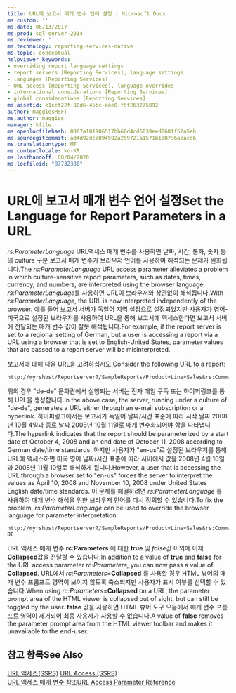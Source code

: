 ```yaml
---
title: URL에 보고서 매개 변수 언어 설정 | Microsoft Docs
ms.custom: ''
ms.date: 06/13/2017
ms.prod: sql-server-2014
ms.reviewer: ''
ms.technology: reporting-services-native
ms.topic: conceptual
helpviewer_keywords:
- overriding report language settings
- report servers [Reporting Services], language settings
- languages [Reporting Services]
- URL access [Reporting Services], language overrides
- international considerations [Reporting Services]
- global considerations [Reporting Services]
ms.assetid: e1ccf22f-80d6-45bc-aae0-f5f263275092
author: maggiesMSFT
ms.author: maggies
manager: kfile
ms.openlocfilehash: 8087a181906517bb60d4cd6839eed0681f52a5eb
ms.sourcegitcommit: ad4d92dce894592a259721a1571b1d8736abacdb
ms.translationtype: MT
ms.contentlocale: ko-KR
ms.lasthandoff: 08/04/2020
ms.locfileid: "87732380"
---
```

# <a name="set-the-language-for-report-parameters-in-a-url"></a><span data-ttu-id="e9a63-102">URL에 보고서 매개 변수 언어 설정</span><span class="sxs-lookup"><span data-stu-id="e9a63-102">Set the Language for Report Parameters in a URL</span></span>
  <span data-ttu-id="e9a63-103">*rs:ParameterLanguage* URL액세스 매개 변수를 사용하면 날짜, 시간, 통화, 숫자 등의 culture 구분 보고서 매개 변수가 브라우저 언어를 사용하여 해석되는 문제가 완화됩니다.</span><span class="sxs-lookup"><span data-stu-id="e9a63-103">The *rs:ParameterLanguage* URL access parameter alleviates a problem in which culture-sensitive report parameters, such as dates, times, currency, and numbers, are interpreted using the browser language.</span></span> <span data-ttu-id="e9a63-104">*rs:ParameterLanguage*를 사용하면 URL이 브라우저와 상관없이 해석됩니다.</span><span class="sxs-lookup"><span data-stu-id="e9a63-104">With *rs:ParameterLanguage*, the URL is now interpreted independently of the browser.</span></span> <span data-ttu-id="e9a63-105">예를 들어 보고서 서버가 독일어 지역 설정으로 설정되었지만 사용자가 영어-미국으로 설정된 브라우저를 사용하여 URL을 통해 보고서에 액세스한다면 보고서 서버에 전달되는 매개 변수 값이 잘못 해석됩니다.</span><span class="sxs-lookup"><span data-stu-id="e9a63-105">For example, if the report server is set to a regional setting of German, but a user is accessing a report via a URL using a browser that is set to English-United States, parameter values that are passed to a report server will be misinterpreted.</span></span>  
  
 <span data-ttu-id="e9a63-106">보고서에 대해 다음 URL을 고려하십시오.</span><span class="sxs-lookup"><span data-stu-id="e9a63-106">Consider the following URL to a report:</span></span>  
  
```  
http://myrshost/Reportserver?/SampleReports/Product+Line+Sales&rs:Command=Render&StartDate=4/10/2008&EndDate=11/10/2008  
```  
  
 <span data-ttu-id="e9a63-107">위의 경우 "de-de" 문화권에서 실행되는 서버는 전자 메일 구독 또는 하이퍼링크를 통해 URL을 생성합니다.</span><span class="sxs-lookup"><span data-stu-id="e9a63-107">In the above case, the server, running under a culture of "de-de", generates a URL either through an e-mail subscription or a hyperlink.</span></span> <span data-ttu-id="e9a63-108">하이퍼링크에서는 보고서가 독일어 날짜/시간 표준에 따라 시작 날짜 2008년 10월 4일과 종료 날짜 2008년 10월 11일로 매개 변수화되어야 함을 나타냅니다.</span><span class="sxs-lookup"><span data-stu-id="e9a63-108">The hyperlink indicates that the report should be parameterized by a start date of October 4, 2008 and an end date of October 11, 2008 according to German date/time standards.</span></span> <span data-ttu-id="e9a63-109">하지만 사용자가 "en-us"로 설정된 브라우저를 통해 URL에 액세스하면 미국 영어 날짜/시간 표준에 따라 서버에서 값을 2008년 4월 10일과 2008년 11월 10일로 해석하게 됩니다.</span><span class="sxs-lookup"><span data-stu-id="e9a63-109">However, a user that is accessing the URL through a browser set to "en-us" forces the server to interpret the values as April 10, 2008 and November 10, 2008 under United States English date/time standards.</span></span> <span data-ttu-id="e9a63-110">이 문제를 해결하려면 *rs:ParameterLanguage* 를 사용하여 매개 변수 해석을 위한 브라우저 언어를 다시 정의할 수 있습니다.</span><span class="sxs-lookup"><span data-stu-id="e9a63-110">To fix the problem, *rs:ParameterLanguage* can be used to override the browser language for parameter interpretation:</span></span>  
  
```  
http://myrshost/Reportserver?/SampleReports/Product+Line+Sales&rs:Command=Render&StartDate=4/10/2008&EndDate=11/10/2008&rs:ParameterLanguage=de-DE  
```  
  
 <span data-ttu-id="e9a63-111">URL 액세스 매개 변수 **rc:Parameters** 에 대한 **true** 및 *false*값 이외에 이제 **Collapsed**값을 전달할 수 있습니다.</span><span class="sxs-lookup"><span data-stu-id="e9a63-111">In addition to a value of **true** and **false** for the URL access parameter *rc:Parameters*, you can now pass a value of **Collapsed**.</span></span> <span data-ttu-id="e9a63-112">URL에서 *rc:Parameters*=**Collapsed** 를 사용할 경우 HTML 뷰어의 매개 변수 프롬프트 영역이 보이지 않도록 축소되지만 사용자가 표시 여부를 선택할 수 있습니다.</span><span class="sxs-lookup"><span data-stu-id="e9a63-112">When using *rc:Parameters*=**Collapsed** on a URL, the parameter prompt area of the HTML viewer is collapsed out of sight, but can still be toggled by the user.</span></span> <span data-ttu-id="e9a63-113">**false** 값을 사용하면 HTML 뷰어 도구 모음에서 매개 변수 프롬프트 영역이 제거되어 최종 사용자가 사용할 수 없습니다.</span><span class="sxs-lookup"><span data-stu-id="e9a63-113">A value of **false** removes the parameter prompt area from the HTML viewer toolbar and makes it unavailable to the end-user.</span></span>  
  
## <a name="see-also"></a><span data-ttu-id="e9a63-114">참고 항목</span><span class="sxs-lookup"><span data-stu-id="e9a63-114">See Also</span></span>  
 <span data-ttu-id="e9a63-115">[URL 액세스&#40;SSRS&#41;](url-access-ssrs.md) </span><span class="sxs-lookup"><span data-stu-id="e9a63-115">[URL Access &#40;SSRS&#41;](url-access-ssrs.md) </span></span>  
 [<span data-ttu-id="e9a63-116">URL 액세스 매개 변수 참조</span><span class="sxs-lookup"><span data-stu-id="e9a63-116">URL Access Parameter Reference</span></span>](url-access-parameter-reference.md)  
  
  
